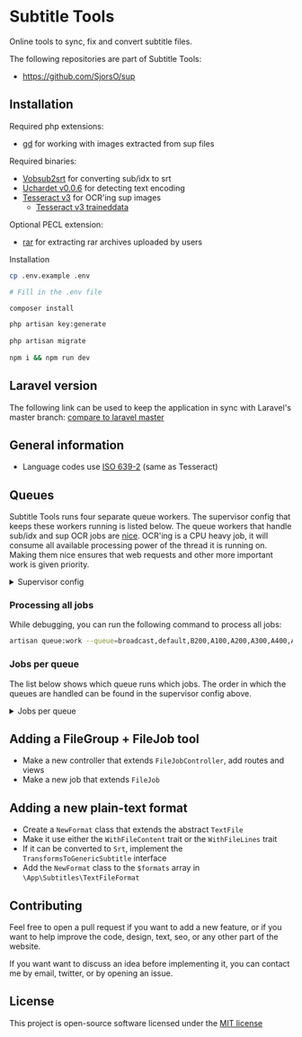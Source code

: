 # Subtitle Tools
Online tools to sync, fix and convert subtitle files.

The following repositories are part of Subtitle Tools:
- https://github.com/SjorsO/sup

## Installation
Required php extensions:
- [gd](http://php.net/manual/en/book.image.php) for working with images extracted from sup files

Required binaries:
- [Vobsub2srt](https://github.com/ruediger/VobSub2SRT) for converting sub/idx to srt
- [Uchardet v0.0.6](https://github.com/BYVoid/uchardet) for detecting text encoding
- [Tesseract v3](https://github.com/tesseract-ocr/tesseract) for OCR'ing sup images
  - [Tesseract v3 traineddata](https://github.com/tesseract-ocr/tessdata/tree/3.04.00)

Optional PECL extension:
- [rar](http://php.net/manual/en/book.rar.php) for extracting rar archives uploaded by users

Installation
```bash
cp .env.example .env

# Fill in the .env file

composer install

php artisan key:generate
 
php artisan migrate
 
npm i && npm run dev
```

## Laravel version
The following link can be used to keep the application in sync with Laravel's master branch: [compare to laravel master](https://github.com/laravel/laravel/compare/0f58190c7ba955cf7a58b47a9469bf4c6c992abb...master)

## General information
* Language codes use [ISO 639-2](https://en.wikipedia.org/wiki/List_of_ISO_639-2_codes) (same as Tesseract)

## Queues
Subtitle Tools runs four separate queue workers. The supervisor config that keeps these workers running is listed below. The queue workers that handle sub/idx and sup OCR jobs are [nice](https://en.wikipedia.org/wiki/Nice_(Unix)). OCR'ing is a CPU heavy job, it will consume all available processing power of the thread it is running on. Making them nice ensures that web requests and other more important work is given priority.

<details>
    <summary>Supervisor config</summary>

    [program:st-worker-default]
    process_name=%(program_name)s_%(process_num)02d
    command=php /var/www/st/current/artisan queue:work --queue=default,A500 --sleep=2 --tries=1
    numprocs=3
    autorestart=true
    user=www-data

    [program:st-worker-broadcast]
    process_name=%(program_name)s_%(process_num)02d
    command=php /var/www/st/current/artisan queue:work --queue=broadcast --sleep=2 --tries=2
    autorestart=true
    user=www-data

    [program:st-worker-1]
    process_name=%(program_name)s_%(process_num)02d
    command=nice php /var/www/st/current/artisan queue:work --queue=A100,A200,A300,A400,A500 --sleep=2 --tries=1
    autorestart=true
    user=www-data

    [program:st-worker-2]
    process_name=%(program_name)s_%(process_num)02d
    command=nice php /var/www/st/current/artisan queue:work --queue=B200,A100,A200,A300,A400,A500 --sleep=2 --tries=1
    autorestart=true
    user=www-data
</details>

### Processing all jobs
While debugging, you can run the following command to process all jobs:
```bash
artisan queue:work --queue=broadcast,default,B200,A100,A200,A300,A400,A500 --sleep=2 --tries=1
```

### Jobs per queue
The list below shows which queue runs which jobs. The order in which the queues are handled can be found in the supervisor config above.

<details>
    <summary>Jobs per queue</summary>

- **default**
    - All `FileJobs`
- **broadcast**
    - All events
- **A100**
    - `BuildSupSrtJob`
- **A200**
    - `ExtractSupImagesJob`
- **A300**
    - `OcrImageJob`
- **A400**
    - `OcrImageJob` (when the job in queue A300 takes too long, it is re-dispatched on this lower priority queue with a higher timeout)
- **A500**
    - `CollectSupMetaJob`
    - `CollectStoredFileMetaJob`
- **B200**
    - `ExtractSubIdxLanguageJob`
</details>

## Adding a FileGroup + FileJob tool
* Make a new controller that extends `FileJobController`, add routes and views
* Make a new job that extends `FileJob`

## Adding a new plain-text format
* Create a `NewFormat` class that extends the abstract `TextFile`
* Make it use either the `WithFileContent` trait or the `WithFileLines` trait
* If it can be converted to `Srt`, implement the `TransformsToGenericSubtitle` interface
* Add the `NewFormat` class to the `$formats` array in `\App\Subtitles\TextFileFormat`

## Contributing
Feel free to open a pull request if you want to add a new feature, or if you want to help improve the code, design, text, seo, or any other part of the website.

If you want want to discuss an idea before implementing it, you can contact me by email, twitter, or by opening an issue. 

## License
This project is open-source software licensed under the [MIT license](http://opensource.org/licenses/MIT)
